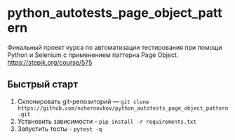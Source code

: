 # python_autotests_page_object_pattern
Финальный проект курса по автоматизации тестирования при помощи Python и Selenium с применением паттерна Page Object.
https://stepik.org/course/575

## Быстрый старт
1. Склонировать git-репозиторий — `git clone https://github.com/nzhernovkov/python_autotests_page_object_pattern.git`
2. Установить зависимости - `pip install -r requirements.txt`
3. Запустить тесты - `pytest -q`
